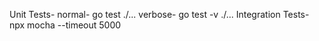 Unit Tests-
    normal- go test ./...
    verbose- go test -v ./...
Integration Tests-
    npx mocha --timeout 5000
